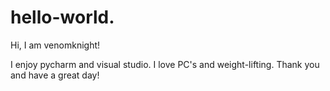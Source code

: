 # hello-world.

Hi, I am venomknight!

I enjoy pycharm and visual studio.
I love PC's and weight-lifting.
Thank you and have a great day!

